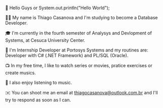 👋 Hello Guys or System.out.println("Hello World"); 

🧒🏻  My name is Thiago Casanova and I'm studying to become a Database Developer.

🎓  I'm currently in the fourth semester of Analysys and Devlopment of Systems, at Cesuca University Center.

💼  I'm Internship Developer at Portosys Systems and my routines are: Developer with C# (.NET Framework) and PL/SQL (Oracle). 

📺  In my free time, I like to watch series or movies, pratice exercises or create musics.

🎵  I also enjoy listening to music.

✉️  You can shoot me an email at thiagocasanova@outlook.com.br and I'll try to respond as soon as I can.

